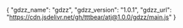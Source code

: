 {
  "gdzz_name": "gdzz",
  "gdzz_version": "1.0.1",
  "gdzz_url": "https://cdn.jsdelivr.net/gh/tttbear/atj@1.0.0/gdzz/main.js"
}
